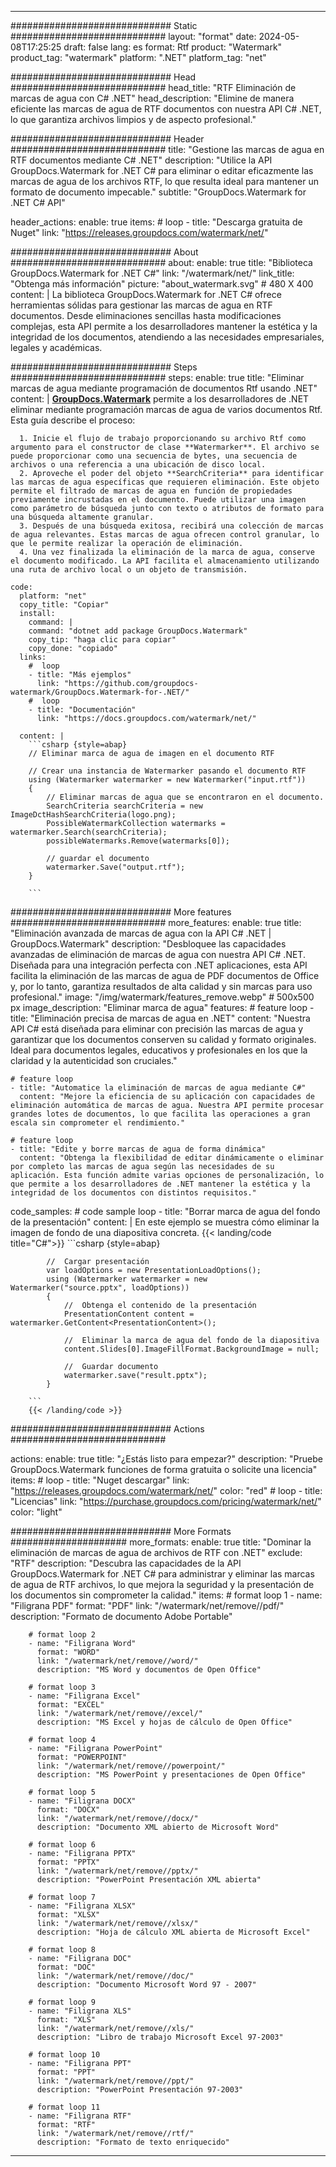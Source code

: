 
---
############################# Static ############################
layout: "format"
date:  2024-05-08T17:25:25
draft: false
lang: es
format: Rtf
product: "Watermark"
product_tag: "watermark"
platform: ".NET"
platform_tag: "net"

############################# Head ############################
head_title: "RTF Eliminación de marcas de agua con C# .NET"
head_description: "Elimine de manera eficiente las marcas de agua de RTF documentos con nuestra API C# .NET, lo que garantiza archivos limpios y de aspecto profesional."

############################# Header ############################
title: "Gestione las marcas de agua en RTF documentos mediante C# .NET" 
description: "Utilice la API GroupDocs.Watermark for .NET C# para eliminar o editar eficazmente las marcas de agua de los archivos RTF, lo que resulta ideal para mantener un formato de documento impecable."
subtitle: "GroupDocs.Watermark for .NET C# API" 

header_actions:
  enable: true
  items:
    #  loop
    - title: "Descarga gratuita de Nuget"
      link: "https://releases.groupdocs.com/watermark/net/"
      
############################# About ############################
about:
    enable: true
    title: "Biblioteca GroupDocs.Watermark for .NET C#"
    link: "/watermark/net/"
    link_title: "Obtenga más información"
    picture: "about_watermark.svg" # 480 X 400
    content: |
       La biblioteca GroupDocs.Watermark for .NET C# ofrece herramientas sólidas para gestionar las marcas de agua en RTF documentos. Desde eliminaciones sencillas hasta modificaciones complejas, esta API permite a los desarrolladores mantener la estética y la integridad de los documentos, atendiendo a las necesidades empresariales, legales y académicas.

############################# Steps ############################
steps:
    enable: true
    title: "Eliminar marcas de agua mediante programación de documentos Rtf usando .NET"
    content: |
      **[GroupDocs.Watermark](https://products.groupdocs.com/watermark/net/)** permite a los desarrolladores de .NET eliminar mediante programación marcas de agua de varios documentos Rtf. Esta guía describe el proceso:
      
      1. Inicie el flujo de trabajo proporcionando su archivo Rtf como argumento para el constructor de clase **Watermarker**. El archivo se puede proporcionar como una secuencia de bytes, una secuencia de archivos o una referencia a una ubicación de disco local.
      2. Aproveche el poder del objeto **SearchCriteria** para identificar las marcas de agua específicas que requieren eliminación. Este objeto permite el filtrado de marcas de agua en función de propiedades previamente incrustadas en el documento. Puede utilizar una imagen como parámetro de búsqueda junto con texto o atributos de formato para una búsqueda altamente granular.
      3. Después de una búsqueda exitosa, recibirá una colección de marcas de agua relevantes. Estas marcas de agua ofrecen control granular, lo que le permite realizar la operación de eliminación.
      4. Una vez finalizada la eliminación de la marca de agua, conserve el documento modificado. La API facilita el almacenamiento utilizando una ruta de archivo local o un objeto de transmisión.
   
    code:
      platform: "net"
      copy_title: "Copiar"
      install:
        command: |
        command: "dotnet add package GroupDocs.Watermark"
        copy_tip: "haga clic para copiar"
        copy_done: "copiado"
      links:
        #  loop
        - title: "Más ejemplos"
          link: "https://github.com/groupdocs-watermark/GroupDocs.Watermark-for-.NET/"
        #  loop
        - title: "Documentación"
          link: "https://docs.groupdocs.com/watermark/net/"
          
      content: |
        ```csharp {style=abap}
        // Eliminar marca de agua de imagen en el documento RTF

        // Crear una instancia de Watermarker pasando el documento RTF
        using (Watermarker watermarker = new Watermarker("input.rtf"))
        {
            // Eliminar marcas de agua que se encontraron en el documento.
            SearchCriteria searchCriteria = new ImageDctHashSearchCriteria(logo.png);
            PossibleWatermarkCollection watermarks = watermarker.Search(searchCriteria);
            possibleWatermarks.Remove(watermarks[0]);

            // guardar el documento
            watermarker.Save("output.rtf");
        }
        
        ```  

############################# More features ############################
more_features:
  enable: true
  title: "Eliminación avanzada de marcas de agua con la API C# .NET | GroupDocs.Watermark"
  description: "Desbloquee las capacidades avanzadas de eliminación de marcas de agua con nuestra API C# .NET. Diseñada para una integración perfecta con .NET aplicaciones, esta API facilita la eliminación de las marcas de agua de PDF documentos de Office y, por lo tanto, garantiza resultados de alta calidad y sin marcas para uso profesional."
  image: "/img/watermark/features_remove.webp" # 500x500 px
  image_description: "Eliminar marca de agua"
  features:
    # feature loop
    - title: "Eliminación precisa de marcas de agua en .NET"
      content: "Nuestra API C# está diseñada para eliminar con precisión las marcas de agua y garantizar que los documentos conserven su calidad y formato originales. Ideal para documentos legales, educativos y profesionales en los que la claridad y la autenticidad son cruciales."

    # feature loop
    - title: "Automatice la eliminación de marcas de agua mediante C#"
      content: "Mejore la eficiencia de su aplicación con capacidades de eliminación automática de marcas de agua. Nuestra API permite procesar grandes lotes de documentos, lo que facilita las operaciones a gran escala sin comprometer el rendimiento."

    # feature loop
    - title: "Edite y borre marcas de agua de forma dinámica"
      content: "Obtenga la flexibilidad de editar dinámicamente o eliminar por completo las marcas de agua según las necesidades de su aplicación. Esta función admite varias opciones de personalización, lo que permite a los desarrolladores de .NET mantener la estética y la integridad de los documentos con distintos requisitos."
      
  code_samples:
    # code sample loop
    - title: "Borrar marca de agua del fondo de la presentación"
      content: |
        En este ejemplo se muestra cómo eliminar la imagen de fondo de una diapositiva concreta.
        {{< landing/code title="C#">}}
        ```csharp {style=abap}
        
            //  Cargar presentación
            var loadOptions = new PresentationLoadOptions();
            using (Watermarker watermarker = new Watermarker("source.pptx", loadOptions))
            {
                //  Obtenga el contenido de la presentación
                PresentationContent content = watermarker.GetContent<PresentationContent>();

                //  Eliminar la marca de agua del fondo de la diapositiva
                content.Slides[0].ImageFillFormat.BackgroundImage = null;

                //  Guardar documento
                watermarker.save("result.pptx");
            }

        ```
        {{< /landing/code >}}


############################# Actions ############################

actions:
  enable: true
  title: "¿Estás listo para empezar?"
  description: "Pruebe GroupDocs.Watermark funciones de forma gratuita o solicite una licencia"
  items:
    #  loop
    - title: "Nuget descargar"
      link: "https://releases.groupdocs.com/watermark/net/"
      color: "red"
        #  loop
    - title: "Licencias"
      link: "https://purchase.groupdocs.com/pricing/watermark/net/"
      color: "light"


############################# More Formats #####################
more_formats:
    enable: true
    title: "Dominar la eliminación de marcas de agua de archivos de RTF con .NET"
    exclude: "RTF"
    description: "Descubra las capacidades de la API GroupDocs.Watermark for .NET C# para administrar y eliminar las marcas de agua de RTF archivos, lo que mejora la seguridad y la presentación de los documentos sin comprometer la calidad."
    items: 
        # format loop 1
        - name: "Filigrana PDF"
          format: "PDF"
          link: "/watermark/net/remove//pdf/"
          description: "Formato de documento Adobe Portable"

        # format loop 2
        - name: "Filigrana Word"
          format: "WORD"
          link: "/watermark/net/remove//word/"
          description: "MS Word y documentos de Open Office"
          
        # format loop 3
        - name: "Filigrana Excel"
          format: "EXCEL"
          link: "/watermark/net/remove//excel/"
          description: "MS Excel y hojas de cálculo de Open Office"

        # format loop 4
        - name: "Filigrana PowerPoint"
          format: "POWERPOINT"
          link: "/watermark/net/remove//powerpoint/"
          description: "MS PowerPoint y presentaciones de Open Office"

        # format loop 5
        - name: "Filigrana DOCX"
          format: "DOCX"
          link: "/watermark/net/remove//docx/"
          description: "Documento XML abierto de Microsoft Word"
          
        # format loop 6
        - name: "Filigrana PPTX"
          format: "PPTX"
          link: "/watermark/net/remove//pptx/"
          description: "PowerPoint Presentación XML abierta"
          
        # format loop 7
        - name: "Filigrana XLSX"
          format: "XLSX"
          link: "/watermark/net/remove//xlsx/"
          description: "Hoja de cálculo XML abierta de Microsoft Excel"

        # format loop 8
        - name: "Filigrana DOC"
          format: "DOC"
          link: "/watermark/net/remove//doc/"
          description: "Documento Microsoft Word 97 - 2007"

        # format loop 9
        - name: "Filigrana XLS"
          format: "XLS"
          link: "/watermark/net/remove//xls/"
          description: "Libro de trabajo Microsoft Excel 97-2003"

        # format loop 10
        - name: "Filigrana PPT"
          format: "PPT"
          link: "/watermark/net/remove//ppt/"
          description: "PowerPoint Presentación 97-2003"

        # format loop 11
        - name: "Filigrana RTF"
          format: "RTF"
          link: "/watermark/net/remove//rtf/"
          description: "Formato de texto enriquecido"

---
